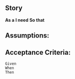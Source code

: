 ## Story
**As a**
**I need** 
**So that** 

## Assumptions:

## Acceptance Criteria:
```
Given
When
Then 
```

